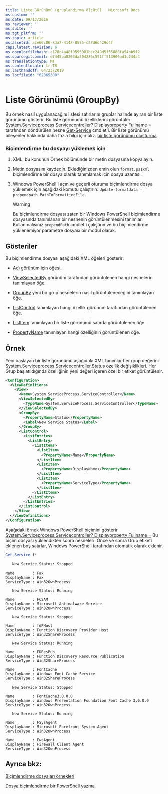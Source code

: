 ```yaml
---
title: Liste Görünümü (gruplandırma ölçütü) | Microsoft Docs
ms.custom: ''
ms.date: 09/13/2016
ms.reviewer: ''
ms.suite: ''
ms.tgt_pltfrm: ''
ms.topic: article
ms.assetid: a2e66c86-83a7-4148-8575-c28d6d429d4f
caps.latest.revision: 6
ms.openlocfilehash: c178c4a48f9595001bcc249d5f55886fa54bb9f2
ms.sourcegitcommit: e7445ba8203da304286c591ff513900ad1c244a4
ms.translationtype: MT
ms.contentlocale: tr-TR
ms.lasthandoff: 04/23/2019
ms.locfileid: "62065300"
---
```

# <a name="list-view-groupby"></a>Liste Görünümü (GroupBy)

Bu örnek nasıl uygulanacağını listesi satırlarını gruplar halinde ayıran bir liste görünümü gösterir. Bu liste görünümü özelliklerini görüntüler [System.Serviceprocess.Servicecontroller? Displayproperty Fullname =](/dotnet/api/System.ServiceProcess.ServiceController) tarafından döndürülen nesne [Get-Service](/powershell/module/Microsoft.PowerShell.Management/Get-Service) cmdlet'i. Bir liste görünümü bileşenler hakkında daha fazla bilgi için bkz. [bir liste görünümü oluşturma](./creating-a-list-view.md).

### <a name="to-load-this-formatting-file"></a>Biçimlendirme bu dosyayı yüklemek için

1. XML, bu konunun Örnek bölümünde bir metin dosyasına kopyalayın.

2. Metin dosyasını kaydedin. Eklediğinizden emin olun `format.ps1xml` biçimlendirme bir dosya olarak tanımlamak için dosya uzantısı.

3. Windows PowerShell'i açın ve geçerli oturuma biçimlendirme dosya yüklemek için aşağıdaki komutu çalıştırın: `Update-formatdata -prependpath PathToFormattingFile`.

   > [!WARNING]
   > Bu biçimlendirme dosyası zaten bir Windows PowerShell biçimlendirme dosyasında tanımlanan bir nesnenin görüntülenmesini tanımlar. Kullanmalısınız `prependPath` cmdlet'i çalıştırın ve bu biçimlendirme yüklenemiyor parametre dosyası bir modül olarak.

## <a name="demonstrates"></a>Gösteriler

Bu biçimlendirme dosyası aşağıdaki XML öğeleri gösterir:

- [Adı](./name-element-for-view-format.md) görünüm için öğesi.

- [ViewSelectedBy](./viewselectedby-element-format.md) görünüm tarafından görüntülenen hangi nesnelerin tanımlayan öğe.

- [GroupBy](./viewselectedby-element-format.md) yeni bir grup nesnelerin nasıl görüntüleneceğini tanımlayan öğe.

- [ListControl](./listcontrol-element-format.md) tanımlayan hangi özellik görünüm tarafından görüntülenen öğe.

- [ListItem](./listitem-element-for-listitems-for-listcontrol-format.md) tanımlayan bir liste görünümü satırda görüntülenen öğe.

- [PropertyName](./propertyname-element-for-listitem-for-listcontrol-format.md) tanımlayan hangi özelliğinin görüntülenen öğe.

## <a name="example"></a>Örnek

Yeni başlayan bir liste görünümü aşağıdaki XML tanımlar her grup değerini [System.Serviceprocess.Servicecontroller.Status](/dotnet/api/System.ServiceProcess.ServiceController.Status) özellik değişiklikleri. Her Grup başlatıldığında özelliğinin yeni değeri içeren özel bir etiket görüntülenir.

```xml
<Configuration>
  <ViewDefinitions>
    <View>
      <Name>System.ServiceProcess.ServiceController</Name>
      <ViewSelectedBy>
        <TypeName>System.ServiceProcess.ServiceController</TypeName>
      </ViewSelectedBy>
      <GroupBy>
        <PropertyName>Status</PropertyName>
        <Label>New Service Status</Label>
      </GroupBy>
      <ListControl>
        <ListEntries>
          <ListEntry>
            <ListItems>
              <ListItem>
                <PropertyName>Name</PropertyName>
              </ListItem>
              <ListItem>
                <PropertyName>DisplayName</PropertyName>
              </ListItem>
              <ListItem>
                <PropertyName>ServiceType</PropertyName>
              </ListItem>
            </ListItems>
          </ListEntry>
        </ListEntries>
      </ListControl>
    </View>
  </ViewDefinitions>
</Configuration>
```

Aşağıdaki örnek Windows PowerShell biçimini gösterir [System.Serviceprocess.Servicecontroller? Displayproperty Fullname =](/dotnet/api/System.ServiceProcess.ServiceController) Bu biçim dosyası yüklendikten sonra nesneleri. Önce ve sonra Grup etiketi eklenen boş satırlar, Windows PowerShell tarafından otomatik olarak eklenir.

```powershell
Get-Service f*
```

```output
   New Service Status: Stopped

Name        : Fax
DisplayName : Fax
ServiceType : Win32OwnProcess

   New Service Status: Running

Name        : FCSAM
DisplayName : Microsoft Antimalware Service
ServiceType : Win32OwnProcess

   New Service Status: Stopped

Name        : fdPHost
DisplayName : Function Discovery Provider Host
ServiceType : Win32ShareProcess

   New Service Status: Running

Name        : FDResPub
DisplayName : Function Discovery Resource Publication
ServiceType : Win32ShareProcess

Name        : FontCache
DisplayName : Windows Font Cache Service
ServiceType : Win32ShareProcess

   New Service Status: Stopped

Name        : FontCache3.0.0.0
DisplayName : Windows Presentation Foundation Font Cache 3.0.0.0
ServiceType : Win32OwnProcess

   New Service Status: Running

Name        : FSysAgent
DisplayName : Microsoft Forefront System Agent
ServiceType : Win32OwnProcess

Name        : FwcAgent
DisplayName : Firewall Client Agent
ServiceType : Win32OwnProcess
```

## <a name="see-also"></a>Ayrıca bkz:

[Biçimlendirme dosyaları örnekleri](./examples-of-formatting-files.md)

[Dosya biçimlendirme bir PowerShell yazma](./writing-a-powershell-formatting-file.md)
